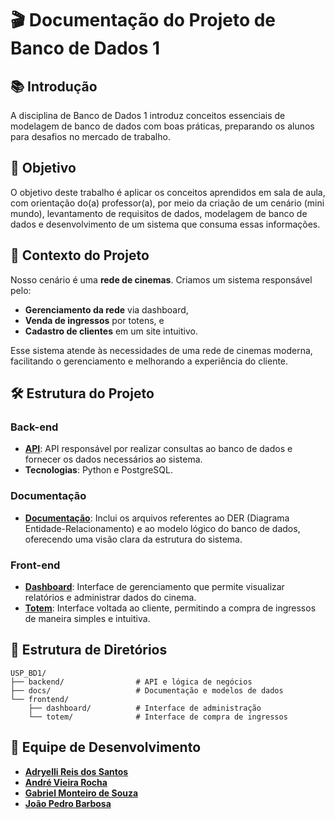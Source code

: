 # 🎬 Documentação do Projeto de Banco de Dados 1

## 📚 Introdução
A disciplina de Banco de Dados 1 introduz conceitos essenciais de modelagem de banco de dados com boas práticas, preparando os alunos para desafios no mercado de trabalho.

## 🎯 Objetivo
O objetivo deste trabalho é aplicar os conceitos aprendidos em sala de aula, com orientação do(a) professor(a), por meio da criação de um cenário (mini mundo), levantamento de requisitos de dados, modelagem de banco de dados e desenvolvimento de um sistema que consuma essas informações.

## 🏢 Contexto do Projeto
Nosso cenário é uma **rede de cinemas**. Criamos um sistema responsável pelo:
- **Gerenciamento da rede** via dashboard,
- **Venda de ingressos** por totens, e
- **Cadastro de clientes** em um site intuitivo.

Esse sistema atende às necessidades de uma rede de cinemas moderna, facilitando o gerenciamento e melhorando a experiência do cliente.

## 🛠️ Estrutura do Projeto

### Back-end
- **[API](https://github.com/AdryelliReiz/USP_BD1/tree/main/backend)**: API responsável por realizar consultas ao banco de dados e fornecer os dados necessários ao sistema.
- **Tecnologias**: Python e PostgreSQL.

### Documentação
- **[Documentação](https://github.com/AdryelliReiz/USP_BD1/tree/main/docs)**: Inclui os arquivos referentes ao DER (Diagrama Entidade-Relacionamento) e ao modelo lógico do banco de dados, oferecendo uma visão clara da estrutura do sistema.

### Front-end
- **[Dashboard](https://github.com/AdryelliReiz/USP_BD1/tree/main/frontend/dashboard)**: Interface de gerenciamento que permite visualizar relatórios e administrar dados do cinema.
- **[Totem](https://github.com/AdryelliReiz/USP_BD1/tree/main/frontend/totem)**: Interface voltada ao cliente, permitindo a compra de ingressos de maneira simples e intuitiva.

## 📂 Estrutura de Diretórios

```plaintext
USP_BD1/
├── backend/                # API e lógica de negócios
├── docs/                   # Documentação e modelos de dados
└── frontend/
    ├── dashboard/          # Interface de administração
    └── totem/              # Interface de compra de ingressos

```
## 👥 Equipe de Desenvolvimento

- **[Adryelli Reis dos Santos](https://github.com/AdryelliReiz)**
- **[André Vieira Rocha](https://github.com/AndreRochaV)**
- **[Gabriel Monteiro de Souza](https://github.com/SirMonteiro)**
- **[João Pedro Barbosa](https://github.com/Joauww16)**
